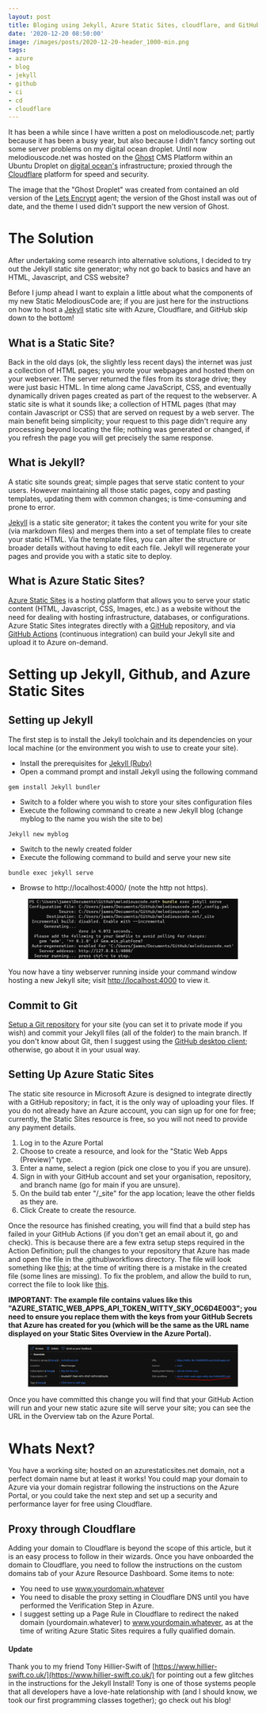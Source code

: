 ```yaml
---
layout: post
title: Bloging using Jekyll, Azure Static Sites, cloudflare, and GitHub!
date: '2020-12-20 08:50:00'
image: /images/posts/2020-12-20-header_1000-min.png
tags:
- azure
- blog
- jekyll
- github
- ci
- cd
- cloudflare
---
```


It has been a while since I have written a post on melodiouscode.net; partly because it has been a busy year, but also because I didn't fancy sorting out some server problems on my digital ocean droplet. Until now melodiouscode.net was hosted on the [Ghost](https://ghost.org) CMS Platform within an Ubuntu Droplet on [digital ocean's](https://m.do.co/c/8879a9740772) infrastructure; proxied through the [Cloudflare](https://cloudflare.com) platform for speed and security.

The image that the "Ghost Droplet" was created from contained an old version of the [Lets Encrypt](https://letsencrypt.org/) agent; the version of the Ghost install was out of date, and the theme I used didn't support the new version of Ghost. 

# The Solution
After undertaking some research into alternative solutions, I decided to try out the Jekyll static site generator; why not go back to basics and have an HTML, Javascript, and CSS website?

Before I jump ahead I want to explain a little about what the components of my new Static MelodiousCode are; if you are just here for the instructions on how to host a [Jekyll](https://jekyllrb.com/) static site with Azure, Cloudflare, and GitHub skip down to the bottom!
<!--more-->
## What is a Static Site?
Back in the old days (ok, the slightly less recent days) the internet was just a collection of HTML pages; you wrote your webpages and hosted them on your webserver. The server returned the files from its storage drive; they were just basic HTML. In time along came JavaScript, CSS, and eventually dynamically driven pages created as part of the request to the webserver. A static site is what it sounds like; a collection of HTML pages (that may contain Javascript or CSS) that are served on request by a web server. The main benefit being simplicity; your request to this page didn't require any processing beyond locating the file; nothing was generated or changed, if you refresh the page you will get precisely the same response.

## What is Jekyll?
A static site sounds great; simple pages that serve static content to your users. However maintaining all those static pages, copy and pasting templates, updating them with common changes; is time-consuming and prone to error.

[Jekyll](https://jekyllrb.com/) is a static site generator; it takes the content you write for your site (via markdown files) and merges them into a set of template files to create your static HTML. Via the template files, you can alter the structure or broader details without having to edit each file. Jekyll will regenerate your pages and provide you with a static site to deploy.

## What is Azure Static Sites?
[Azure Static Sites](https://docs.microsoft.com/en-us/azure/static-web-apps/overview) is a hosting platform that allows you to serve your static content (HTML, Javascript, CSS, Images, etc.) as a website without the need for dealing with hosting infrastructure, databases, or configurations. Azure Static Sites integrates directly with a [GitHub](https://github.com) repository, and via [GitHub Actions](https://docs.github.com/en/free-pro-team@latest/actions/learn-github-actions) (continuous integration) can build your Jekyll site and upload it to Azure on-demand.

# Setting up Jekyll, Github, and Azure Static Sites

## Setting up Jekyll
The first step is to install the Jekyll toolchain and its dependencies on your local machine (or the environment you wish to use to create your site).
* Install the prerequisites for [Jekyll (Ruby)](https://jekyllrb.com/docs/installation/)
* Open a command prompt and install Jekyll using the following command

<!--kg-card-begin: markdown-->
    gem install Jekyll bundler

<!--kg-card-end: markdown-->

* Switch to a folder where you wish to store your sites configuration files
* Execute the following command to create a new Jekyll blog (change myblog to the name you wish the site to be)
 
<!--kg-card-begin: markdown-->
    Jekyll new myblog

<!--kg-card-end: markdown-->

* Switch to the newly created folder
* Execute the following command to build and serve your new site
   
<!--kg-card-begin: markdown-->
    bundle exec jekyll serve

<!--kg-card-end: markdown-->

* Browse to http://localhost:4000/ (note the http not https).

<figure class="kg-card kg-image-card"><img src="/images/content/jekyllbuild.PNG" class="kg-image" alt="The console output from 'bundle exec jekyll serve"></figure>

You now have a tiny webserver running inside your command window hosting a new Jekyll site; visit [http://localhost:4000](http://localhost:4000) to view it.

## Commit to Git
[Setup a Git repository](https://repo.new) for your site (you can set it to private mode if you wish) and commit your Jekyll files (all of the folder) to the main branch. If you don't know about Git, then I suggest using the [GitHub desktop client](https://desktop.github.com/); otherwise, go about it in your usual way.

## Setting Up Azure Static Sites
The static site resource in Microsoft Azure is designed to integrate directly with a GitHub repository; in fact, it is the only way of uploading your files.
If you do not already have an Azure account, you can sign up for one for free; currently, the Static Sites resource is free, so you will not need to provide any payment details.
1. Log in to the Azure Portal
1. Choose to create a resource, and look for the "Static Web Apps (Preview)" type.
1. Enter a name, select a region (pick one close to you if you are unsure).
1. Sign in with your GitHub account and set your organisation, repository, and branch name (go for main if you are unsure).
1. On the build tab enter "/_site" for the app location; leave the other fields as they are.
1. Click Create to create the resource.

Once the resource has finished creating, you will find that a build step has failed in your GitHub Actions (if you don't get an email about it, go and check). This is because there are a few extra setup steps required in the Action Definition; pull the changes to your repository that Azure has made and open the file in the .github\workflows directory. The file will look something like [this](https://github.com/melodiouscode/article-jekyll-and-azure-static-sites/blob/main/1-build-script-initial-copy.yml); at the time of writing there is a mistake in the created file (some lines are missing). To fix the problem, and allow the build to run, correct the file to look like [this](https://github.com/melodiouscode/article-jekyll-and-azure-static-sites/blob/main/2-build-script-fixed.yml).

**IMPORTANT: The example file contains values like this "AZURE_STATIC_WEB_APPS_API_TOKEN_WITTY_SKY_0C6D4E003"; you need to ensure you replace them with the keys from your GitHub Secrets that Azure has created for you (which will be the same as the URL name displayed on your Static Sites Overview in the Azure Portal).**

<figure class="kg-card kg-image-card"><img src="/images/content/jekyll-2.PNG" class="kg-image" alt="The overview screen in Azure"></figure>

Once you have committed this change you will find that your GitHub Action will run and your new static azure site will serve your site; you can see the URL in the Overview tab on the Azure Portal.

# Whats Next?
You have a working site; hosted on an azurestaticsites.net domain, not a perfect domain name but at least it works! You could map your domain to Azure via your domain registrar following the instructions on the Azure Portal, or you could take the next step and set up a security and performance layer for free using Cloudflare.

## Proxy through Cloudflare
Adding your domain to Cloudflare is beyond the scope of this article, but it is an easy process to follow in their wizards.
Once you have onboarded the domain to Cloudflare, you need to follow the instructions on the custom domains tab of your Azure Resource Dashboard. Some items to note:
* You need to use www.yourdomain.whatever
* You need to disable the proxy setting in Cloudflare DNS until you have performed the Verification Step in Azure.
* I suggest setting up a Page Rule in Cloudflare to redirect the naked domain (yourdomain.whatever) to www.yourdomain.whatever, as at the time of writing Azure Static Sites requires a fully qualified domain.


#### Update
Thank you to my friend Tony Hillier-Swift of [https://www.hillier-swift.co.uk/](https://www.hillier-swift.co.uk/) for pointing out a few glitches in the instructions for the Jekyll Install! Tony is one of those systems people that all developers have a love-hate relationship with (and I should know, we took our first programming classes together); go check out his blog!